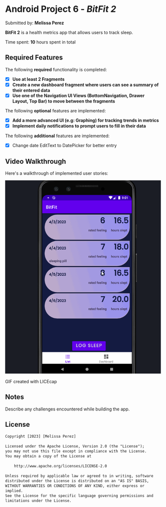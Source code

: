 # Android Project 6 - *BitFit 2*

Submitted by: **Melissa Perez**

**BitFit 2** is a health metrics app that allows users to track sleep.

Time spent: **10** hours spent in total

## Required Features

The following **required** functionality is completed:

- [x] **Use at least 2 Fragments**
- [x] **Create a new dashboard fragment where users can see a summary of their entered data**
- [x] **Use one of the Navigation UI Views (BottomNavigation, Drawer Layout, Top Bar) to move between the fragments**

The following **optional** features are implemented:

- [x] **Add a more advanced UI (e.g: Graphing) for tracking trends in metrics**
- [x] **Implement daily notifications to prompt users to fill in their data**

The following **additional** features are implemented:

- [x] Change date EditText to DatePicker for better entry

## Video Walkthrough

Here's a walkthrough of implemented user stories:

<img src='bitfitpart2.gif' title='Video Walkthrough' alt='Video Walkthrough' />

GIF created with LICEcap

## Notes

Describe any challenges encountered while building the app.

## License

    Copyright [2023] [Melissa Perez]

    Licensed under the Apache License, Version 2.0 (the "License");
    you may not use this file except in compliance with the License.
    You may obtain a copy of the License at

        http://www.apache.org/licenses/LICENSE-2.0

    Unless required by applicable law or agreed to in writing, software
    distributed under the License is distributed on an "AS IS" BASIS,
    WITHOUT WARRANTIES OR CONDITIONS OF ANY KIND, either express or implied.
    See the License for the specific language governing permissions and
    limitations under the License.